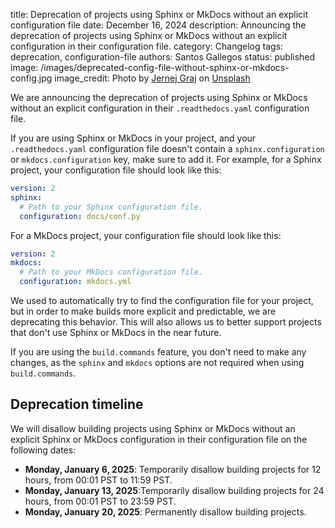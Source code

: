 title: Deprecation of projects using Sphinx or MkDocs without an explicit configuration file
date: December 16, 2024
description: Announcing the deprecation of projects using Sphinx or MkDocs without an explicit configuration in their configuration file.
category: Changelog
tags: deprecation, configuration-file
authors: Santos Gallegos
status: published
image: /images/deprecated-config-file-without-sphinx-or-mkdocs-config.jpg
image_credit: Photo by <a href="https://unsplash.com/@jernejgraj?utm_content=creditCopyText&utm_medium=referral&utm_source=unsplash">Jernej Graj</a> on <a href="https://unsplash.com/photos/photo-of-seashore-during-golden-hour-n44KHcbp1_E?utm_content=creditCopyText&utm_medium=referral&utm_source=unsplash">Unsplash</a>

We are announcing the deprecation of projects using Sphinx or MkDocs without an explicit configuration in their `.readthedocs.yaml` configuration file.

If you are using Sphinx or MkDocs in your project,
and your `.readthedocs.yaml` configuration file doesn't contain a `sphinx.configuration` or `mkdocs.configuration` key,
make sure to add it. For example, for a Sphinx project, your configuration file should look like this:

```yaml
version: 2
sphinx:
  # Path to your Sphinx configuration file.
  configuration: docs/conf.py
```

For a MkDocs project, your configuration file should look like this:

```yaml
version: 2
mkdocs:
  # Path to your MkDocs configuration file.
  configuration: mkdocs.yml
```

We used to automatically try to find the configuration file for your project,
but in order to make builds more explicit and predictable, we are deprecating this behavior.
This will also allows us to better support projects that don't use Sphinx or MkDocs in the near future.

If you are using the `build.commands` feature, you don't need to make any changes,
as the `sphinx` and `mkdocs` options are not required when using `build.commands`.

Deprecation timeline
--------------------

We will disallow building projects using Sphinx or MkDocs without an explicit Sphinx or MkDocs configuration in their configuration file on the following dates:

- **Monday, January 6, 2025**: Temporarily disallow building projects for 12 hours, from 00:01 PST to 11:59 PST.
- **Monday, January 13, 2025**:Temporarily disallow building projects for 24 hours, from 00:01 PST to 23:59 PST.
- **Monday, January 20, 2025**: Permanently disallow building projects.
